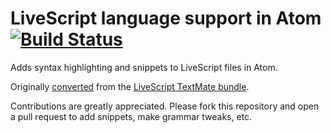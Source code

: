 # LiveScript language support in Atom [![Build Status](https://travis-ci.org/atom/language-coffee-script.svg?branch=master)](https://travis-ci.org/atom/language-coffee-script)

Adds syntax highlighting and snippets to LiveScript files in Atom.

Originally [converted](http://atom.io/docs/latest/converting-a-text-mate-bundle)
from the [LiveScript TextMate bundle](https://github.com/paulmillr/LiveScript.tmbundle).

Contributions are greatly appreciated. Please fork this repository and open a
pull request to add snippets, make grammar tweaks, etc.
